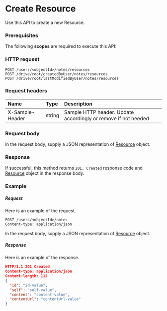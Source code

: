 # Create Resource

Use this API to create a new Resource.
### Prerequisites
The following **scopes** are required to execute this API: 
### HTTP request
<!-- { "blockType": "ignored" } -->
```http
POST /users/<objectId>/notes/resources
POST /drive/root/createdByUser/notes/resources
POST /drive/root/lastModifiedByUser/notes/resources

```
### Request headers
| Name       | Type | Description|
|:---------------|:--------|:----------|
| X-Sample-Header  | string  | Sample HTTP header. Update accordingly or remove if not needed|

### Request body
In the request body, supply a JSON representation of [Resource](../resources/resource.md) object.


### Response
If successful, this method returns `201, Created` response code and [Resource](../resources/resource.md) object in the response body.

### Example
##### Request
Here is an example of the request.
<!-- {
  "blockType": "request",
  "name": "create_resource_from_notes"
}-->
```http
POST /users/<objectId>/notes
Content-type: application/json
```
In the request body, supply a JSON representation of [Resource](../resources/resource.md) object.
##### Response
Here is an example of the response.
<!-- {
  "blockType": "response",
  "truncated": false,
  "@odata.type": "resource"
} -->
```json
HTTP/1.1 201 Created
Content-type: application/json
Content-length: 112
{
  "id": "id-value",
  "self": "self-value",
  "content": "content-value",
  "contentUrl": "contentUrl-value"
}
```

<!-- uuid: 84b64fd1-9179-4371-ab99-fb0b583c2106
2015-10-16 10:07:58 UTC -->
<!-- {
  "type": "#page.annotation",
  "description": "Create Resource",
  "keywords": "",
  "section": "documentation",
  "tocPath": ""
}-->